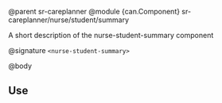 @parent sr-careplanner
@module {can.Component} sr-careplanner/nurse/student/summary <nurse-student-summary>

A short description of the nurse-student-summary component

@signature `<nurse-student-summary>`

@body

## Use

